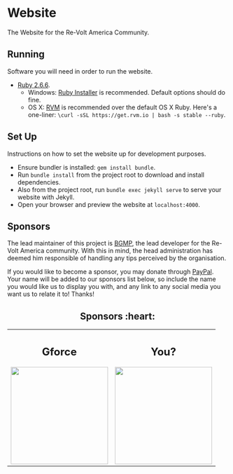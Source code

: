 # Website

The Website for the Re-Volt America Community.

## Running
Software you will need in order to run the website.

  * [Ruby 2.6.6](https://www.ruby-lang.org/en/).
      * Windows: [Ruby Installer](https://rubyinstaller.org/downloads/) is recommended. Default options should do fine.
      * OS X: [RVM](http://rvm.io) is recommended over the default OS X Ruby.
       Here's a one-liner: `\curl -sSL https://get.rvm.io | bash -s stable --ruby`.
       
## Set Up
Instructions on how to set the website up for development purposes.

  * Ensure bundler is installed: `gem install bundle`.
  * Run `bundle install` from the project root to download and install dependencies.
  * Also from the project root, run `bundle exec jekyll serve` to serve your website with Jekyll.
  * Open your browser and preview the website at `localhost:4000`.

## Sponsors
The lead maintainer of this project is <a href="https://github.com/BGMP" target="_blank">BGMP</a>, the lead developer
for the Re-Volt America community. With this in mind, the head administration has deemed him responsible of handling
any tips perceived by the organisation.

If you would like to become a sponsor, you may donate through
<a href="https://github.com/Re-Volt-America/Website/blob/master/.github/FUNDING.yml" target="_blank" title="BGMP">PayPal</a>.
Your name will be added to our sponsors list below, so include the name you would like us to display you with, and any link
to any social media you want us to relate it to! Thanks!

<h2 align="center">Sponsors :heart:</h2>

<table>
  <tbody>
    <tr>
      <td align="center" valign="middle">
        <h2>Gforce</h2>
        <a href="https://www.youtube.com/channel/UC1uSBH0FfiDthwra2Fu_J3A" target="_blank">
          <img width="222px" src="https://avatars.githubusercontent.com/u/82356992?v=4" alt="">
        </a>
      </td>
      <td align="center" valign="middle">
        <h2>You?</h2>
        <a href="#" target="_blank">
          <img width="222px" src="https://raw.githubusercontent.com/Re-Volt-America/Website/master/assets/img/image-missing.png" height="222"  alt=""/>
        </a>
      </td>
    </tr>
  </tbody>
</table>
